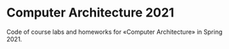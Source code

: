 # Computer Architecture 2021

Code of course labs and homeworks for «Computer Architecture» in Spring 2021.
